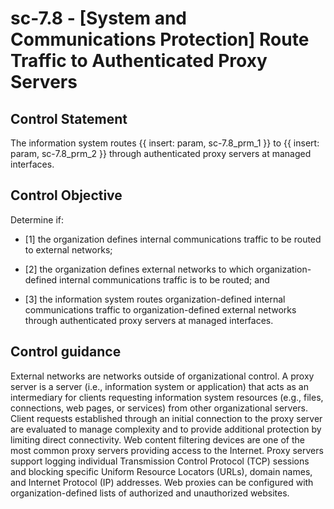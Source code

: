 # sc-7.8 - \[System and Communications Protection\] Route Traffic to Authenticated Proxy Servers

## Control Statement

The information system routes {{ insert: param, sc-7.8_prm_1 }} to {{ insert: param, sc-7.8_prm_2 }} through authenticated proxy servers at managed interfaces.

## Control Objective

Determine if:

- \[1\] the organization defines internal communications traffic to be routed to external networks;

- \[2\] the organization defines external networks to which organization-defined internal communications traffic is to be routed; and

- \[3\] the information system routes organization-defined internal communications traffic to organization-defined external networks through authenticated proxy servers at managed interfaces.

## Control guidance

External networks are networks outside of organizational control. A proxy server is a server (i.e., information system or application) that acts as an intermediary for clients requesting information system resources (e.g., files, connections, web pages, or services) from other organizational servers. Client requests established through an initial connection to the proxy server are evaluated to manage complexity and to provide additional protection by limiting direct connectivity. Web content filtering devices are one of the most common proxy servers providing access to the Internet. Proxy servers support logging individual Transmission Control Protocol (TCP) sessions and blocking specific Uniform Resource Locators (URLs), domain names, and Internet Protocol (IP) addresses. Web proxies can be configured with organization-defined lists of authorized and unauthorized websites.
